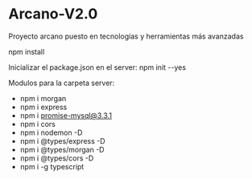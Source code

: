 # Arcano-V2.0
Proyecto arcano puesto en tecnologías y herramientas más avanzadas

npm install

Inicializar el package.json en el server:
  npm init --yes

Modulos para la carpeta server:
 * npm i morgan 
 * npm i express
 * npm i promise-mysql@3.3.1
 * npm i cors
 * npm i nodemon -D
 * npm i @types/express -D
 * npm i @types/morgan -D
 * npm i @types/cors -D
 * npm i -g typescript